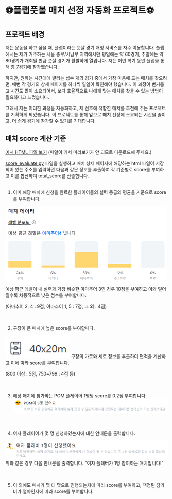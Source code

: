 # ⚽플랩풋볼 매치 선정 자동화 프로젝트⚽

## 프로젝트 배경
저는 운동을 하고 싶을 때, 플랩이라는 풋살 경기 매칭 서비스를 자주 이용합니다. 플랩에서는 제가 거주하는 서울 중부/서남부 지역에서만 평일에는 약 60경기, 주말에는 약 80경기가 개최될 만큼 풋살 경기가 활발하게 열립니다. 저는 이번 학기 동안 플랩을 통해 총 7경기에 참가했습니다.

하지만, 원하는 시간대에 열리는 십수 개의 경기 중에서 가장 마음에 드는 매치를 찾으려면, 매번 각 경기의 상세 페이지를 하나씩 일일이 확인해야 했습니다. 이 과정이 번거롭고 시간도 많이 소요되어서, 보다 효율적으로 나에게 맞는 매치를 찾을 수 있는 방법이 필요하다고 느꼈습니다.

그래서 저는 이러한 과정을 자동화하고, 제 선호에 적합한 매치를 추천해 주는 프로젝트를 기획하게 되었습니다. 이 프로젝트를 통해 앞으로 매치 선정에 소요되는 시간을 줄이고, 더 쉽게 경기에 참가할 수 있기를 기대합니다.

## 매치 score 계산 기준
[예시 HTML 파일 보기](images/match_detail_page_example.html) (파일이 커서 미리보기가 안 되므로 다운로드해 주세요.)

[score_evaluate.py](score_evaluate.py) 파일을 실행하고 매치 상세 페이지에 해당하는 html 파일이 저장되어 있는 주소를 입력하면 다음과 같은 정보를 추출하여 각 기준별로 score를 부여하고 이를 합산하여 total_score를 산출합니다.<br><br>
1. 이미 해당 매치에 신청을 완료한 플레이어들의 실력 등급의 평균을 기준으로 score를 부여합니다.
<img src="images/detail_image_1.png" alt="설명" width="500"/>
예상 평균 레벨이 내 실력과 가장 비슷한 아마추어 3인 경우 10점을 부여하고 이와 멀어질수록 차등적으로 낮은 점수를 부여합니다.

(아마추어 2, 4 : 9점, 아마추어 1, 5 : 7점, 그 외 : 4점)<br><br><br>

2. 구장이 큰 매치에 높은 score를 부여합니다.
<img src="images/detail_image_3.png" alt="설명" width="200"/>
구장의 가로와 세로 정보를 추출하여 면적을 계산하고 이에 따라 score를 부여합니다.

(800 이상 : 5점, 750~799 : 4점 등)<br><br><br>

3. 해당 매치에 참가하는 POM 플레이어 1명당 score를 0.2점 부여합니다.
<img src="images/detail_image_5.png" alt="설명" width="700"/><br><br><br>

4. 여자 플레이어가 몇 명 신청하였는지에 대한 안내문을 출력합니다.
<img src="images/detail_image_6.png" alt="설명" width="700"/>
위와 같은 경우 다음 안내문을 출력합니다. "여자 플래버가 1명 참여하는 매치입니다!"<br><br><br>

5. 이 외에도 매치가 몇 대 몇으로 진행되는지에 따라 score를 부여하고, 책정된 참가비가 얼마인지에 따라 score를 부여합니다.

## 

